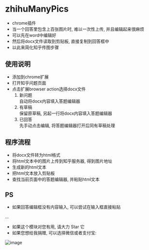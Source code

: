 # zhihuManyPics

* chrome插件
* 当一个回答里包含上百张图片时, 难以一次性上传, 并且编辑起来很麻烦
* 可以先在word中编辑好
* 然后将docx文件读取到剪贴板, 直接复制到回答框中
* 以此来简化知乎传图步骤

## 使用说明
* 添加到chrome扩展
* 打开知乎问题页面
* 点击扩展browser action选择docx文件
   1. 新问题<br />
        自动将docx内容填入答题编辑器<br />
   2. 有草稿<br />
        保留原草稿, 另起一行将docx内容填入答题编辑器<br />
   3. 已回答<br />
        先手动点击编辑, 将答题编辑器打开后同有草稿处理<br />

## 程序流程
* 将docx文件转为html格式
* 将html文本中的图片上传到知乎服务器, 得到图片地址
* 生成新的html文本
* 把html文本放入剪贴板
* 查找当前页面中的答题编辑器, 并粘贴html文本

## PS
* 如果回答编辑框没有内容输入, 可以尝试在输入框直接粘贴

...

* 如果这个模块对您有用, 请大力 Star 它
* 如果您想给我捐赠, 可以选择微信或者支付宝:

![image](https://github.com/llwslc/zhihuManyPics/blob/master/QRCode/QR.png)
